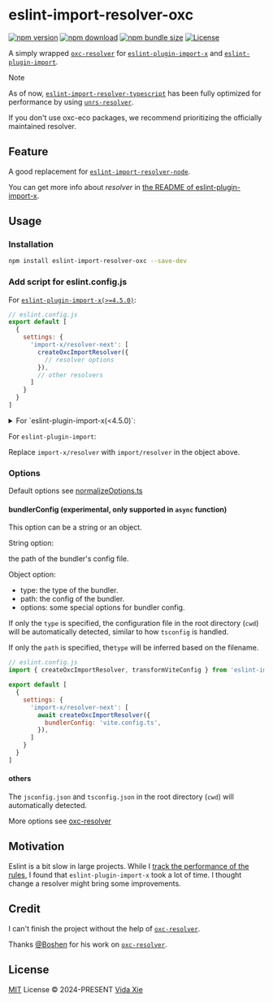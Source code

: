 # eslint-import-resolver-oxc

[![npm version][npm-version-src]][npm-url]
[![npm download][npm-download-src]][npm-url]
[![npm bundle size][npm-bundle-size-src]][npm-url]
[![License][license-src]][license-url]

A simply wrapped [`oxc-resolver`](https://github.com/oxc-project/oxc-resolver) for [`eslint-plugin-import-x`](https://github.com/un-ts/eslint-plugin-import-x) and [`eslint-plugin-import`](https://github.com/import-js/eslint-plugin-import).

> [!NOTE]
>
> As of now, [`eslint-import-resolver-typescript`](https://github.com/import-js/eslint-import-resolver-typescript) has been fully optimized for performance by using [`unrs-resolver`](https://github.com/unrs/unrs-resolver).
>
> If you don't use oxc-eco packages, we recommend prioritizing the officially maintained resolver.

## Feature

A good replacement for [`eslint-import-resolver-node`](https://github.com/import-js/eslint-plugin-import/tree/main/resolvers/node#readme).

You can get more info about _resolver_ in [the README of eslint-plugin-import-x](https://github.com/un-ts/eslint-plugin-import-x?tab=readme-ov-file#resolvers).

## Usage

### Installation

```bash
npm install eslint-import-resolver-oxc --save-dev
```

### Add script for eslint.config.js

For [`eslint-plugin-import-x(>=4.5.0)`](https://github.com/un-ts/eslint-plugin-import-x/releases/tag/v4.5.0):
```js
// eslint.config.js
export default [
  {
    settings: {
      'import-x/resolver-next': [
        createOxcImportResolver({
          // resolver options
        }),
        // other resolvers
      ]
    }
  }
]
```

<details>
<summary>For `eslint-plugin-import-x(<4.5.0)`:</summary>

> [!NOTE]
>
> According to https://github.com/un-ts/eslint-plugin-import-x/blob/master/src/utils/resolve.ts#L155
>
> The settings prefix is hard coded as `import-x/` even with flat config.

```js
// eslint.config.js
export default [
  {
    settings: {
      'import-x/resolver': 'oxc'
    }
  }
]
```
or
```js
// eslint.config.js
export default [
  {
    settings: {
      'import-x/resolver': {
        oxc: true
        // other resolvers...
      }
    }
  }
]
```
or
```js
// eslint.config.js
export default [
  {
    settings: {
      'import-x/resolver': {
        oxc: {
          // resolver options...
        },
        // other resolvers...
      }
    }
  }
]
```
</details>

For `eslint-plugin-import`:

Replace `import-x/resolver` with `import/resolver` in the object above.

### Options

Default options see [normalizeOptions.ts](./src/normalizeOptions.ts)

#### bundlerConfig (experimental, only supported in `async` function)

This option can be a string or an object.

String option:

the path of the bundler's config file.

Object option:

- type: the type of the bundler.
- path: the config of the bundler.
- options: some special options for bundler config.

If only the `type` is specified, the configuration file in the root directory (`cwd`) will be automatically detected, similar to how `tsconfig` is handled.

If only the `path` is specified, the`type` will be inferred based on the filename.

``` js
// eslint.config.js
import { createOxcImportResolver, transformViteConfig } from 'eslint-import-resolver-oxc'

export default [
  {
    settings: {
      'import-x/resolver-next': [
        await createOxcImportResolver({
          bundlerConfig: 'vite.config.ts',
        }),
      ]
    }
  }
]
```

#### others

The `jsconfig.json` and `tsconfig.json` in the root directory (`cwd`) will automatically detected.

More options see [oxc-resolver](https://github.com/oxc-project/oxc-resolver?tab=readme-ov-file#options)

## Motivation

Eslint is a bit slow in large projects. While I [track the performance of the rules](https://eslint.org/docs/latest/extend/custom-rules#profile-rule-performance), I found that `eslint-plugin-import-x` took a lot of time. I thought change a resolver might bring some improvements.

## Credit

I can't finish the project without the help of [`oxc-resolver`](https://github.com/oxc-project/oxc-resolver).

Thanks [@Boshen](https://github.com/Boshen) for his work on [`oxc-resolver`](https://github.com/oxc-project/oxc-resolver).

## License

[MIT](./LICENSE) License &copy; 2024-PRESENT [Vida Xie](https://github.com/9romise)

[npm-version-src]: https://img.shields.io/npm/v/eslint-import-resolver-oxc?color=91ede9
[npm-download-src]: https://img.shields.io/npm/dm/eslint-import-resolver-oxc?color=91ede9
[npm-bundle-size-src]: https://img.shields.io/npm/unpacked-size/eslint-import-resolver-oxc?color=91ede9
[npm-url]: https://npmjs.com/package/eslint-import-resolver-oxc
[license-src]: https://img.shields.io/npm/l/eslint-import-resolver-oxc?color=91ede9
[license-url]: https://opensource.org/licenses/MIT
[oxc-resolver-link]: [`oxc-resolver`](https://github.com/oxc-project/oxc-resolver)

